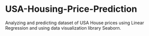# USA-Housing-Price-Prediction

Analyzing and predicting dataset of USA House prices using Linear Regression and using data visualization library Seaborn.
